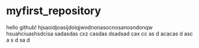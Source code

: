 # myfirst_repository
hello github!
hjsaoidjoasijdoiqjwodnonasocnosanosndonqw
hsuahciuashsdcisa
sadasdas
cxz
casdas
dsadsad
cax
cc
as
d
acacas
d
asc
a
s
d
sa
d

